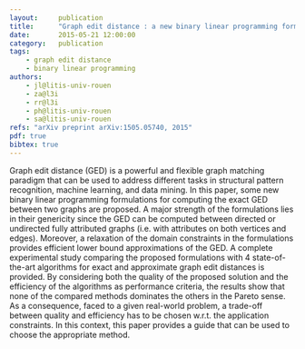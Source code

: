 ```yaml
---
layout:     publication
title:      "Graph edit distance : a new binary linear programming formulation"
date:       2015-05-21 12:00:00
category:   publication
tags:
    - graph edit distance
    - binary linear programming
authors:
    - jl@litis-univ-rouen
    - za@l3i
    - rr@l3i
    - ph@litis-univ-rouen
    - sa@litis-univ-rouen
refs: "arXiv preprint arXiv:1505.05740, 2015"
pdf: true
bibtex: true
---
```


Graph edit distance (GED) is a powerful and flexible graph matching paradigm that can be used to address different tasks in structural pattern recognition, machine learning, and data mining. In this paper, some new binary linear programming formulations for computing the exact GED between two graphs are proposed. A major strength of the formulations lies in their genericity since the GED can be computed between directed or undirected fully attributed graphs (i.e. with attributes on both vertices and edges). Moreover, a relaxation of the domain constraints in the formulations provides efficient lower bound approximations of the GED. A complete experimental study comparing the proposed formulations with 4 state-of-the-art algorithms for exact and approximate graph edit distances is provided. By considering both the quality of the proposed solution and the efficiency of the algorithms as performance criteria, the results show that none of the compared methods dominates the others in the Pareto sense. As a consequence, faced to a given real-world problem, a trade-off between quality and efficiency has to be chosen w.r.t. the application constraints. In this context, this paper provides a guide that can be used to choose the appropriate method.
